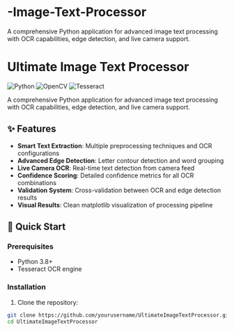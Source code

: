 # -Image-Text-Processor
A comprehensive Python application for advanced image text processing with OCR capabilities, edge detection, and live camera support.

# Ultimate Image Text Processor

![Python](https://img.shields.io/badge/Python-3.8%2B-blue)
![OpenCV](https://img.shields.io/badge/OpenCV-4.5%2B-green)
![Tesseract](https://img.shields.io/badge/Tesseract-OCR-lightgrey)

A comprehensive Python application for advanced image text processing with OCR capabilities, edge detection, and live camera support.

## ✨ Features

- **Smart Text Extraction**: Multiple preprocessing techniques and OCR configurations
- **Advanced Edge Detection**: Letter contour detection and word grouping
- **Live Camera OCR**: Real-time text detection from camera feed
- **Confidence Scoring**: Detailed confidence metrics for all OCR combinations
- **Validation System**: Cross-validation between OCR and edge detection results
- **Visual Results**: Clean matplotlib visualization of processing pipeline

## 🚀 Quick Start

### Prerequisites

- Python 3.8+
- Tesseract OCR engine

### Installation

1. Clone the repository:
```bash
git clone https://github.com/yourusername/UltimateImageTextProcessor.git
cd UltimateImageTextProcessor
